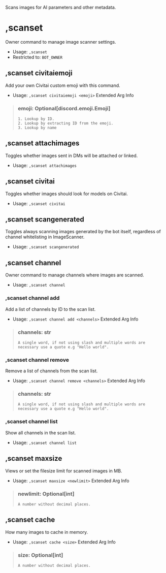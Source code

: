 Scans images for AI parameters and other metadata.

# ,scanset
Owner command to manage image scanner settings.<br/>
 - Usage: `,scanset`
 - Restricted to: `BOT_OWNER`
## ,scanset civitaiemoji
Add your own Civitai custom emoji with this command.<br/>
 - Usage: `,scanset civitaiemoji <emoji>`
Extended Arg Info
> ### emoji: Optional[discord.emoji.Emoji]
> 
> 
>     1. Lookup by ID.
>     2. Lookup by extracting ID from the emoji.
>     3. Lookup by name
> 
>     
## ,scanset attachimages
Toggles whether images sent in DMs will be attached or linked.<br/>
 - Usage: `,scanset attachimages`
## ,scanset civitai
Toggles whether images should look for models on Civitai.<br/>
 - Usage: `,scanset civitai`
## ,scanset scangenerated
Toggles always scanning images generated by the bot itself, regardless of channel whitelisting in ImageScanner.<br/>
 - Usage: `,scanset scangenerated`
## ,scanset channel
Owner command to manage channels where images are scanned.<br/>
 - Usage: `,scanset channel`
### ,scanset channel add
Add a list of channels by ID to the scan list.<br/>
 - Usage: `,scanset channel add <channels>`
Extended Arg Info
> ### channels: str
> ```
> A single word, if not using slash and multiple words are necessary use a quote e.g "Hello world".
> ```
### ,scanset channel remove
Remove a list of channels from the scan list.<br/>
 - Usage: `,scanset channel remove <channels>`
Extended Arg Info
> ### channels: str
> ```
> A single word, if not using slash and multiple words are necessary use a quote e.g "Hello world".
> ```
### ,scanset channel list
Show all channels in the scan list.<br/>
 - Usage: `,scanset channel list`
## ,scanset maxsize
Views or set the filesize limit for scanned images in MB.<br/>
 - Usage: `,scanset maxsize <newlimit>`
Extended Arg Info
> ### newlimit: Optional[int]
> ```
> A number without decimal places.
> ```
## ,scanset cache
How many images to cache in memory.<br/>
 - Usage: `,scanset cache <size>`
Extended Arg Info
> ### size: Optional[int]
> ```
> A number without decimal places.
> ```
